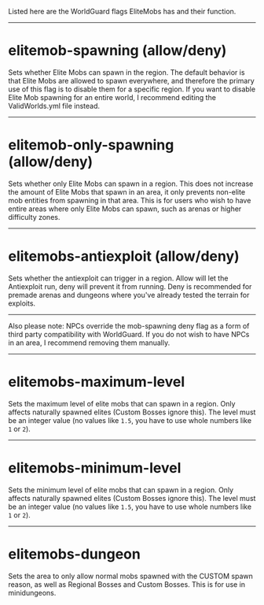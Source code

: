 Listed here are the WorldGuard flags EliteMobs has and their function.


***

# elitemob-spawning (allow/deny)
Sets whether Elite Mobs can spawn in the region. The default behavior is that Elite Mobs are allowed to spawn everywhere, and therefore the primary use of this flag is to disable them for a specific region. If you want to disable Elite Mob spawning for an entire world, I recommend editing the ValidWorlds.yml file instead.


***

# elitemob-only-spawning (allow/deny)
Sets whether only Elite Mobs can spawn in a region. This does not increase the amount of Elite Mobs that spawn in an area, it only prevents non-elite mob entities from spawning in that area. This is for users who wish to have entire areas where only Elite Mobs can spawn, such as arenas or higher difficulty zones.


***

# elitemobs-antiexploit (allow/deny)
Sets whether the antiexploit can trigger in a region. Allow will let the Antiexploit run, deny will prevent it from running. Deny is recommended for premade arenas and dungeons where you've already tested the terrain for exploits.

***

Also please note: NPCs override the mob-spawning deny flag as a form of third party compatibility with WorldGuard. If you do not wish to have NPCs in an area, I recommend removing them manually.

***

# elitemobs-maximum-level

Sets the maximum level of elite mobs that can spawn in a region. Only affects naturally spawned elites (Custom Bosses ignore this). The level must be an integer value (no values like `1.5`, you have to use whole numbers like `1` or `2`).

***

# elitemobs-minimum-level

Sets the minimum level of elite mobs that can spawn in a region. Only affects naturally spawned elites (Custom Bosses ignore this). The level must be an integer value (no values like `1.5`, you have to use whole numbers like `1` or `2`).

***

# elitemobs-dungeon

Sets the area to only allow normal mobs spawned with the CUSTOM spawn reason, as well as Regional Bosses and Custom Bosses. This is for use in minidungeons.